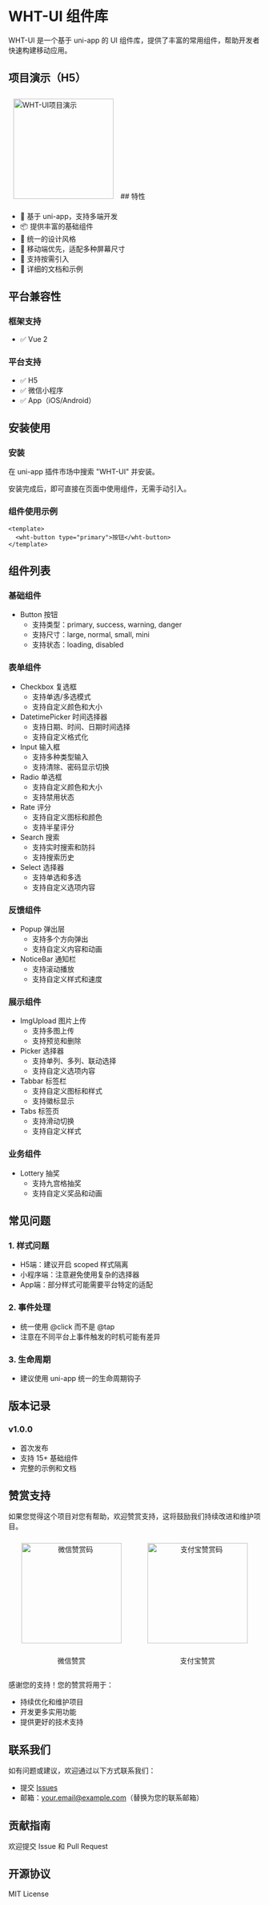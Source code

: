 # WHT-UI 组件库

WHT-UI 是一个基于 uni-app 的 UI 组件库，提供了丰富的常用组件，帮助开发者快速构建移动应用。


## 项目演示（H5）

<img src="https://env-00jxh6w9ibri.normal.cloudstatic.cn/plugins/wht-ui.png" alt="WHT-UI项目演示" width="200" style="margin: 10px;">
## 特性

- 🚀 基于 uni-app，支持多端开发
- 📦 提供丰富的基础组件
- 🎨 统一的设计风格
- 📱 移动端优先，适配多种屏幕尺寸
- 🔧 支持按需引入
- 📖 详细的文档和示例

## 平台兼容性

### 框架支持
- ✅ Vue 2

### 平台支持
- ✅ H5
- ✅ 微信小程序
- ✅ App（iOS/Android）


## 安装使用

### 安装

在 uni-app 插件市场中搜索 "WHT-UI" 并安装。

安装完成后，即可直接在页面中使用组件，无需手动引入。

### 组件使用示例

```vue
<template>
  <wht-button type="primary">按钮</wht-button>
</template>
```

## 组件列表

### 基础组件
- Button 按钮
  - 支持类型：primary, success, warning, danger
  - 支持尺寸：large, normal, small, mini
  - 支持状态：loading, disabled

### 表单组件
- Checkbox 复选框
  - 支持单选/多选模式
  - 支持自定义颜色和大小
- DatetimePicker 时间选择器
  - 支持日期、时间、日期时间选择
  - 支持自定义格式化
- Input 输入框
  - 支持多种类型输入
  - 支持清除、密码显示切换
- Radio 单选框
  - 支持自定义颜色和大小
  - 支持禁用状态
- Rate 评分
  - 支持自定义图标和颜色
  - 支持半星评分
- Search 搜索
  - 支持实时搜索和防抖
  - 支持搜索历史
- Select 选择器
  - 支持单选和多选
  - 支持自定义选项内容

### 反馈组件
- Popup 弹出层
  - 支持多个方向弹出
  - 支持自定义内容和动画
- NoticeBar 通知栏
  - 支持滚动播放
  - 支持自定义样式和速度

### 展示组件
- ImgUpload 图片上传
  - 支持多图上传
  - 支持预览和删除
- Picker 选择器
  - 支持单列、多列、联动选择
  - 支持自定义选项内容
- Tabbar 标签栏
  - 支持自定义图标和样式
  - 支持徽标显示
- Tabs 标签页
  - 支持滑动切换
  - 支持自定义样式

### 业务组件
- Lottery 抽奖
  - 支持九宫格抽奖
  - 支持自定义奖品和动画

## 常见问题

### 1. 样式问题
- H5端：建议开启 scoped 样式隔离
- 小程序端：注意避免使用复杂的选择器
- App端：部分样式可能需要平台特定的适配

### 2. 事件处理
- 统一使用 @click 而不是 @tap
- 注意在不同平台上事件触发的时机可能有差异

### 3. 生命周期
- 建议使用 uni-app 统一的生命周期钩子

## 版本记录

### v1.0.0
- 首次发布
- 支持 15+ 基础组件
- 完整的示例和文档

## 赞赏支持

如果您觉得这个项目对您有帮助，欢迎赞赏支持，这将鼓励我们持续改进和维护项目。

<div style="display: flex; justify-content: space-around; align-items: center;">
  <div style="text-align: center;">
    <img src="https://env-00jxh6w9ibri.normal.cloudstatic.cn/plugins/wx-qrcode.jpg" alt="微信赞赏码" width="200" style="margin: 10px;">
    <p>微信赞赏</p>
  </div>
  <div style="text-align: center;">
    <img src="https://env-00jxh6w9ibri.normal.cloudstatic.cn/plugins/zfb-qrcode.png" alt="支付宝赞赏码" width="200" style="margin: 10px;">
    <p>支付宝赞赏</p>
  </div>
</div>

感谢您的支持！您的赞赏将用于：
- 持续优化和维护项目
- 开发更多实用功能
- 提供更好的技术支持

## 联系我们

如有问题或建议，欢迎通过以下方式联系我们：
- 提交 [Issues](https://github.com/yourusername/wht-ui/issues)
- 邮箱：your.email@example.com（替换为您的联系邮箱）

## 贡献指南

欢迎提交 Issue 和 Pull Request

## 开源协议

MIT License